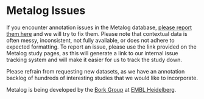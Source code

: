 # Metalog Issues

If you encounter annotation issues in the Metalog database, [please report them here](https://github.com/grp-bork/metalog_issues/issues) and we will try to fix them. 
Please note that contextual data is often messy, inconsistent, not fully available, or does not adhere to expected formatting. To report an issue, please use the link provided on the Metalog study pages, as this will generate a link to our internal issue tracking system and will make it easier for us to track the study down.

Please refrain from requesting new datasets, as we have an annotation backlog of hundreds of interesting studies that we would
like to incorporate.

Metalog is being developed by the [Bork Group](https://www.bork.embl.de/) at [EMBL Heidelberg](https://www.embl.org/).
